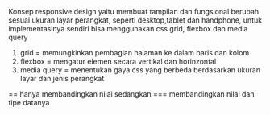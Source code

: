 Konsep responsive design yaitu membuat tampilan dan fungsional berubah sesuai ukuran layar perangkat, seperti desktop,tablet dan handphone, untuk implementasinya sendiri bisa menggunakan css grid, flexbox dan media query

1. grid = memungkinkan pembagian halaman ke dalam baris dan kolom
2. flexbox = mengatur elemen secara vertikal dan horinzontal
3. media query = menentukan gaya css yang berbeda berdasarkan ukuran layar dan jenis perangkat



== hanya membandingkan nilai sedangkan === membandingkan nilai dan tipe datanya